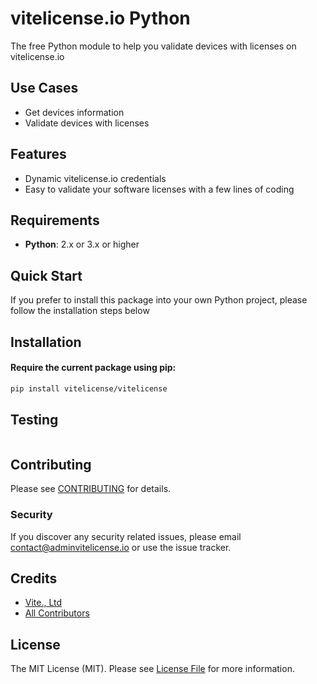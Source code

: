# vitelicense.io Python

The free Python module to help you validate devices with licenses on vitelicense.io

## Use Cases

- Get devices information
- Validate devices with licenses

## Features

- Dynamic vitelicense.io credentials
- Easy to validate your software licenses with a few lines of coding

## Requirements

- **Python**: 2.x or 3.x or higher

## Quick Start

If you prefer to install this package into your own Python project, please follow the installation steps below

## Installation

#### Require the current package using pip:

```bash
pip install vitelicense/vitelicense
```

## Testing

``` python

```

## Contributing

Please see [CONTRIBUTING](CONTRIBUTING.md) for details.

### Security

If you discover any security related issues, please email contact@adminvitelicense.io or use the issue tracker.

## Credits

- [Vite., Ltd](https://github.com/vitegroupltd)
- [All Contributors](../../contributors)

## License

The MIT License (MIT). Please see [License File](LICENSE.md) for more information.
